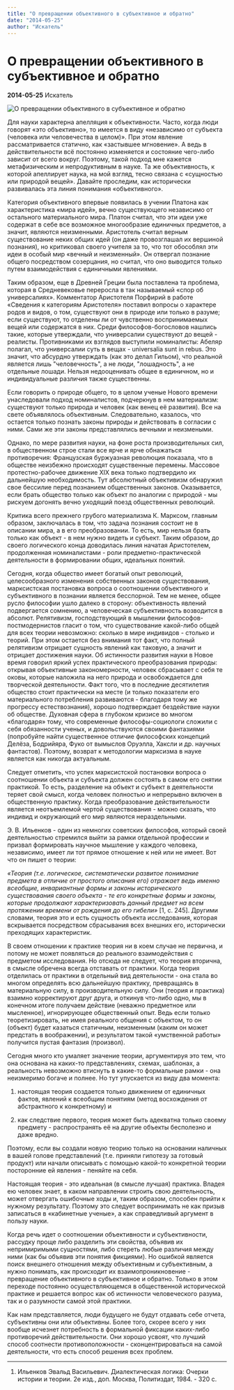 ```yaml
---
title: "О превращении объективного в субъективное и обратно"
date: "2014-05-25"
author: "Искатель"
---
```


# О превращении объективного в субъективное и обратно

**2014-05-25** Искатель

![О превращении объективного в субъективное и обратно](http://4.firepic.org/4/images/2014-05/26/3gpiwohmj23j.jpg)

Для науки характерна апелляция к объективности. Часто, когда люди говорят «это объективно», то имеется в виду «независимо от субъекта (человека или человечества в целом)». При этом явление рассматривается статично, как «застывшее мгновение». А ведь в действительности всё постоянно изменяется и состояние чего-либо зависит от всего вокруг. Поэтому, такой подход мне кажется метафизическим и непродуктивным в науке. Та же объективность, к которой апеллирует наука, на мой взгляд, тесно связана с «сущностью или природой вещей». Давайте проследим, как исторически развивалась эта линия понимания «объективного».

Категория объективного впервые появилась в учении Платона как характеристика «мира идей», вечно существующего независимо от остального материального мира. Платон считал, что эти идеи уже содержат в себе все возможное многообразие единичных предметов, а значит, являются неизменными. Аристотель считал верным существование неких общих идей (он даже провозглашал их вершиной познания), но критиковал своего учителя за то, что тот обособлял эти идеи в особый мир «вечный и неизменный». Он отвергал познание общего посредством созерцания, но считал, что оно выводится только путем взаимодействия с единичными явлениями.

Таким образом, еще в Древней Греции была поставлена та проблема, которая в Средневековье переросла в так называемый «спор об универсалиях». Комментатор Аристотеля Порфирий в работе «Сведения к категориям Аристотеля» поставил вопросы о характере родов и видов, о том, существуют они в природе или только в разуме; если существуют, то отделены ли от чувственно воспринимаемых вещей или содержатся в них. Среди философов-богословов нашлись такие, которые утверждали, что универсалии существуют до вещей - реалисты. Противниками их взглядов выступили номиналисты: Абеляр полагал, что универсалии суть в вещах - universalia sunt in rebus. Это значит, что абсурдно утверждать (как это делал Гильом), что реальной является лишь "человечность", а не люди, "лошадность", а не отдельные лошади. Нельзя недооценивать общее в единичном, но и индивидуальные различия также существенны.

Если говорить о природе общего, то в целом ученые Нового времени унаследовали подход номиналистов, подчеркнув в нем материализм: существуют только природа и человек (как венец её развития). Все на свете объявлялось объективным. Следовательно, казалось, что остается только познать законы природы и действовать в согласии с ними. Сами же эти законы представлялись вечными и неизмеными.

Однако, по мере развития науки, на фоне роста производительных сил, в общественном строе стали все ярче и ярче обнажаться противоречия: Французская буржуазная революция показала, что в обществе неизбежно происходят существенные перемены. Массовое протестно-рабочее движение XIX века только подтвердило их дальнейшую необходимость. Тут абсолютный объективизм обнаружил свое бессилие перед познанием общественных законов. Оказывается, если брать общество только как объект по аналогии с природой - мы рискуем догонять вечно уходящий поезд общественных революций.

Критика всего прежнего грубого материализма К. Марксом, главным образом, заключалась в том, что задача познания состоит не в описании мира, а в его преобразовании. То есть, мир нельзя брать только как объект - в нем нужно видеть и субъект. Таким образом, до своего логического конца доводилась линия начатая Аристотелем, продолженная номиналистами - роли предметно-практической деятельности в формировании общих, идеальных понятий.

Сегодня, когда общество имеет богатый опыт революций, целесообразного изменения собственных законов существования, марксистская постановка вопроса о соотношении объективного и субъективного в познании является бесспорной. Тем не менее, общее русло философии ушло далеко в сторону: объективность явлений подвергается сомнению, а человеческая субъективность возводится в абсолют. Релятивизм, господствующий в мышлении философов-постмодернистов гласит о том, что существование какой-либо общей для всех теории невозможно: сколько в мире индивидов - столько и теорий. При этом остается без внимания тот факт, что полный релятивизм отрицает сущность явлений как таковую, а значит и отрицает достижения науки. Об истинности развития науки в Новое время говорил яркий успех практического преобразования природы: открывая объективные закономерности, человек сбрасывает с себя те оковы, которые наложила на него природа и освобождается для творческой деятельности. Факт того, что в последние десятилетия общество стоит практически на месте (и только показатели его материального потребления развиваются - благодаря тому же прогрессу естествознания), хорошо подтверждает бездействие науки об обществе. Духовная сфера в глубоком кризисе во многом «благодаря» тому, что современные философы-социологи сложили с себя обязанности ученых, и довольствуются своими фантазиями (попробуйте найти существенное отличие философских концепций Делёза, Бодрийяра, Фуко от вымыслов Оруэлла, Хаксли и др. научных фантастов). Поэтому, возврат к методологии марксизма в науке является как никогда актуальным.

Следует отметить, что успех марксистской постановки вопроса о соотношении объекта и субъекта должен состоять в самом его снятии практикой. То есть, разделение на объект и субъект в деятельности теряет свой смысл, когда человек полностью и непрерывно включен в общественную практику. Когда преобразование действительности является неотъемлемой чертой существования - можно сказать, что индивид и окружающий его мир являются нераздельными.

Э. В. Ильенков - один из немногих советских философов, который своей деятельностью стремился выйти за рамки отдельной профессии и призвал формировать научное мышление у каждого человека, независимо, имеет ли тот прямое отношение к ней или не имеет. Вот что он пишет о теории:

*«Теория (т.е. логическое, систематически развитое понимание предмета в отличие от простого описания его) отражает ведь именно всеобщие, инвариантные формы и законы исторического существования своего объекта - те его конкретные формы и законы, которые продолжают характеризовать данный предмет на всем протяжении времени от рождения до его гибели»* [1, с. 245]. Другими словами, теория это и есть сущность объекта исследования, которая вскрывается посредством сбрасывания всех внешних его, исторически преходящих характеристик.

В своем отношении к практике теория ни в коем случае не первична, и потому не может появляться до реального взаимодействия с предметом исследования. Но отсюда не следует, что теория вторична, в смысле обречена всегда отставать от практики. Когда теория отделилась от практики в отдельный вид деятельности - она стала во многом определять всю дальнейшую практику, превращаясь в материальную силу, в производительную силу. Они (теория и практика) взаимно корректируют друг друга, и откинув что-либо одно, мы в конечном итоге получаем действие (неважно предметное или мысленное), игнорирующее общественный опыт. Ведь если только теоретизировать, не имея реального общения с объектом, то он (объект) будет казаться статичным, неизменным (каким он может предстать в воображении), и результатом такой «умственной работы» получится пустая фантазия (произвол).

Сегодня много кто умаляет значение теории, аргументируя это тем, что она основана на каких-то представлениях, схемах, шаблонах, а реальность невозможно втиснуть в какие-то формальные рамки - она неизмеримо богаче и полнее. Но тут упускается из виду два момента:

1) настоящая теория создается только движением от единичных фактов, явлений к всеобщим понятиям (метод восхождения от абстрактного к конкретному) и

2) как следствие первого, теория может быть адекватна только своему предмету - распространять её на другие объекты бесполезно и даже вредно.

Поэтому, если вы создали новую теорию только на основании наличных в вашей голове представлений (т.е. приняли гипотезу за готовый продукт) или начали описывать с помощью какой-то конкретной теории посторонние ей явления - пеняйте на себя.

Настоящая теория - это идеальная (в смысле лучшая) практика. Владея ею человек знает, в каком направлении строить свою деятельность, может отвергать ошибочные ходы и, таким образом, способен прийти к нужному результату. Поэтому это следует воспринимать не как призыв записаться в «кабинетные ученые», а как справедливый аргумент в пользу науки.

Когда речь идет о соотношении объективности и субъективности, рассудку проще либо разделить эти свойства, объявив их непримиримыми сущностями, либо стереть любые различия между ними (как бы объявив эти понятия фикциями). Но ошибкой является поиск внешнего отношения между объективным и субъективным, а нужно понимать, как происходит их взаимопроникновение - превращение объективного в субъективное и обратно. Только в этом переходе постоянно осуществляющемся в общественной исторической практике и решается вопрос как об истинности человеческого разума, так и о разумности самой этой практики.

Как нам представляется, люди будущего не будут отдавать себе отчета, субъективны они или объективны. Более того, скорее всего у них вообще исчезнет потребность в формальной фиксации каких-либо противоречий действительности. Они хорошо усвоят, что лучший способ соотнести противоположности - сконцентрироваться на самой деятельности, что есть способ решения всех проблем.

________________________________________________

1) Ильенков Эвальд Васильевич. Диалектическая логика: Очерки истории и теории. 2е изд., доп. Москва, Политиздат, 1984. - 320 с.